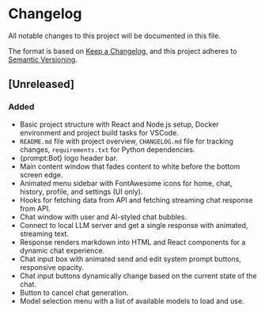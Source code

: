 # Changelog

All notable changes to this project will be documented in this file.

The format is based on [Keep a Changelog](https://keepachangelog.com/en/1.1.0/),
and this project adheres to [Semantic Versioning](https://semver.org/spec/v2.0.0.html).

## [Unreleased]

### Added

- Basic project structure with React and Node.js setup, Docker environment and project build tasks for VSCode.
- `README.md` file with project overview, `CHANGELOG.md` file for tracking changes, `requirements.txt` for Python dependencies.
- {prompt:Bot} logo header bar.
- Main content window that fades content to white before the bottom screen edge.
- Animated menu sidebar with FontAwesome icons for home, chat, history, profile, and settings (UI only).
- Hooks for fetching data from API and fetching streaming chat response from API.
- Chat window with user and AI-styled chat bubbles.
- Connect to local LLM server and get a single response with animated, streaming text.
- Response renders markdown into HTML and React components for a dynamic chat experience.
- Chat input box with animated send and edit system prompt buttons, responsive opacity.
- Chat input buttons dynamically change based on the current state of the chat.
- Button to cancel chat generation.
- Model selection menu with a list of available models to load and use.
